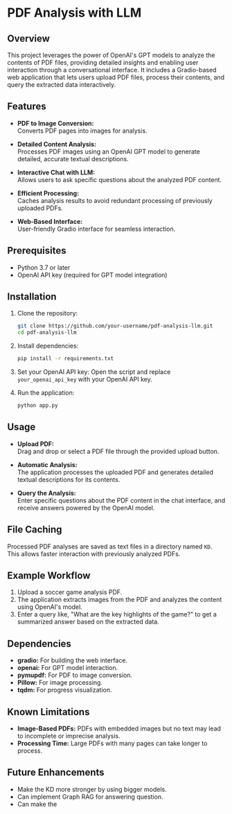 # PDF Analysis with LLM

## Overview

This project leverages the power of OpenAI's GPT models to analyze the contents of PDF files, providing detailed insights and enabling user interaction through a conversational interface. It includes a Gradio-based web application that lets users upload PDF files, process their contents, and query the extracted data interactively.

## Features

- **PDF to Image Conversion:**  
  Converts PDF pages into images for analysis.

- **Detailed Content Analysis:**  
  Processes PDF images using an OpenAI GPT model to generate detailed, accurate textual descriptions.

- **Interactive Chat with LLM:**  
  Allows users to ask specific questions about the analyzed PDF content.

- **Efficient Processing:**  
  Caches analysis results to avoid redundant processing of previously uploaded PDFs.

- **Web-Based Interface:**  
  User-friendly Gradio interface for seamless interaction.

## Prerequisites

- Python 3.7 or later
- OpenAI API key (required for GPT model integration)

## Installation

1. Clone the repository:
   ```bash
   git clone https://github.com/your-username/pdf-analysis-llm.git
   cd pdf-analysis-llm
   ```

2. Install dependencies:
   ```bash
   pip install -r requirements.txt
   ```

3. Set your OpenAI API key:
   Open the script and replace `your_openai_api_key` with your OpenAI API key.

4. Run the application:
   ```bash
   python app.py
   ```

## Usage

- **Upload PDF:**  
  Drag and drop or select a PDF file through the provided upload button.

- **Automatic Analysis:**  
  The application processes the uploaded PDF and generates detailed textual descriptions for its contents.

- **Query the Analysis:**  
  Enter specific questions about the PDF content in the chat interface, and receive answers powered by the OpenAI model.

## File Caching

Processed PDF analyses are saved as text files in a directory named `KD`. This allows faster interaction with previously analyzed PDFs.

## Example Workflow

1. Upload a soccer game analysis PDF.
2. The application extracts images from the PDF and analyzes the content using OpenAI's model.
3. Enter a query like, "What are the key highlights of the game?" to get a summarized answer based on the extracted data.


## Dependencies

- **gradio:** For building the web interface.
- **openai:** For GPT model interaction.
- **pymupdf:** For PDF to image conversion.
- **Pillow:** For image processing.
- **tqdm:** For progress visualization.

## Known Limitations

- **Image-Based PDFs:** PDFs with embedded images but no text may lead to incomplete or imprecise analysis.
- **Processing Time:** Large PDFs with many pages can take longer to process.

## Future Enhancements

- Make the KD more stronger by using bigger models.
- Can implement Graph RAG for answering question.
- Can make the 